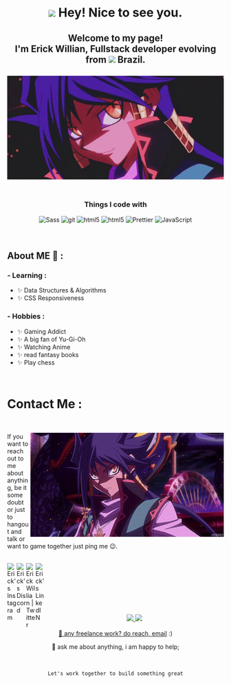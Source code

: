   <h1 align="center"><img src="https://emojis.slackmojis.com/emojis/images/1531849430/4246/blob-sunglasses.gif?1531849430" width="30"/> Hey! Nice to see you.</h1>
  <h2 align="center">Welcome to my page! </br> I'm Erick Willian, Fullstack developer evolving from <img src="https://cdn-icons-png.flaticon.com/512/3909/3909370.png" width="13"/> <b>Brazil</b>.

  <br>
  <br>
  
<div align="center">
<img hight="300" width="700" alt="GIF" align="center" src="assets/aigami-diva.gif">
</div>
<br>

<h3 align="center">Things I code with</h3>
<div align="center">
<img alt="Sass" src="https://img.shields.io/badge/-Sass-CC6699?style=flat-square&logo=sass&logoColor=white" />
<img alt="git" src="https://img.shields.io/badge/-Git-F05032?style=flat-square&logo=git&logoColor=white" />
<img alt="html5" src="https://img.shields.io/badge/-CSS-blue?style=flat-square&logo=css3&logoColor=white" />
<img alt="html5" src="https://img.shields.io/badge/-HTML5-E34F26?style=flat-square&logo=html5&logoColor=white" />
<img alt="Prettier" src="https://img.shields.io/badge/-Prettier-F7B93E?style=flat-square&logo=prettier&logoColor=white" />
<img alt="JavaScript" src="https://img.shields.io/badge/-JavaScript-F7B93E?style=flat-square&logo=javascript&logoColor=white" />
      </div>
<br>
<br>

## About ME 💬 :

### - Learning :

- ✨ Data Structures & Algorithms
- ✨ CSS Responsiveness

### - Hobbies :

- ✨ Gaming Addict
- ✨ A big fan of Yu-Gi-Oh
- ✨ Watching Anime
- ✨ read fantasy books
- ✨ Play chess


</br>

# Contact Me :

 </br>
 
<div class="contact" >
  <img class="aigami" hight="320" width="450" align="right" alt="GIF" src="assets/aigami.gif">
  
 
  
  If you want to reach out to me about anything, be it some doubt or just to hangout and talk or want to game together just ping me 😉.
  
  <br>

  <div class="redes" ><a  target="_blank"href="https://www.instagram.com/erick.williian/">
    <img align="left" alt="Erick's Instagram" width="22px" src="https://raw.githubusercontent.com/hussainweb/hussainweb/main/icons/instagram.png" />
  </a>
  <a href="https://discord.com/channels/973003825462009876/973003825462009879" target="_blank">
    <img align="left" alt="Erick's Discord" width="22px" src="https://raw.githubusercontent.com/peterthehan/peterthehan/master/assets/discord.svg" />
  </a>
  <a  target="_blank"href="https://twitter.com/mercurio_dev">
    <img align="left" alt="Erick Willian | Twitter" width="22px" src="https://raw.githubusercontent.com/peterthehan/peterthehan/master/assets/twitter.svg" />
  </a>
  <a  target="_blank"href="https://www.linkedin.com/in/erick-willian-747938212/">
    <img align="left" alt="Erick's LinkedIN" width="22px" src="https://raw.githubusercontent.com/peterthehan/peterthehan/master/assets/linkedin.svg" />
  </a>
  </div>
</div>
<br>
<br>
<br>
<br>
<br>
<br>
<br>
    
<div class="stats" align="center">
  <a href="https://github.com/EriickW">
  <img height="160em" src="https://github-readme-stats.vercel.app/api?username=EriickW&show_icons=true&theme=tokyonight&include_all_commits=true&count_private=true"/>
  <img height="160em" src="https://github-readme-stats.vercel.app/api/top-langs/?username=EriickW&layout=compact&langs_count=7&theme=tokyonight"/>
</div>

  <br>
<div align="center">
💼 any freelance work? do reach, <a href="mailto:erickwillian223@gmail.com">email</a> :)

💬 ask me about anything, i am happy to help;

<br>
<p>

    Let's work together to build something great

</p>
  </div>
